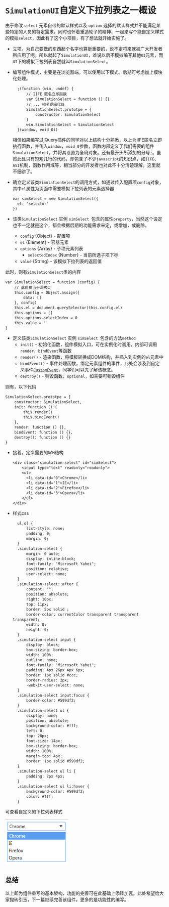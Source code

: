 # `SimulationUI`自定义下拉列表之一概设
由于修改 `select` 元素自带的默认样式以及 `option` 选择的默认样式并不能满足某些特定的人员的特定需求，同时也怀着重造轮子的精神，一起来写个能自定义样式的模拟`select`，因此有了这个小项目，有了想法就开始实施了。
- 立项，为自己要做的东西起个名字也算挺重要的，说不定将来就被广大开发者所应用了呢。所以就起了`SimulationUI`，难说以后不模拟编写其他`UI`元素，而`UI`下的模拟下拉列表自然就叫`SimulationSelect`。
- 编写组件模式，主要是在浏览器端。可以使用以下模式。后期可考虑加上模块化处理。

        ;(function (win, undef) {
            // IIFE 匿名立即函数
            var SimulationSelect = function () {}
            // ... 相关逻辑代码
            SimulationSelect.prototpe = {
                constructor: SimulationSelect
            }
            win.SimulationSelect = SimulationSelect
        }(window, void 0))
    相信如果编写过jQuery插件的同学对以上结构十分熟悉，以上为IIFE匿名立即执行函数，并传入`window`，`void 0`参数，函数内部定义了我们需要的组件`SimulationSelect`，并将其设置为全局对象。还有最开头所添加的分号`;`。虽然此处只有短短几行的代码，却包含了不少`javascript`的知识点，如`IIFE`、`ASI`机制，函数作用域等，相当部分的开发者也对此不十分清楚理解。这里就不细讲了。
- 确立定义该类`SimulationSelect`的调用方式，如通过传入配置项`config`对象，其中`el`属性为页面中需要模拟下拉列表的元素选择器

      var simSelect = new SimulationSelect({
        el: 'selector'
      })

- 该类`SimulationSelect` 实例 `simSelect `包含的属性`property`，当然这个设定也不一定就是这个，都会根据后期的功能需求来定，或增加，或删除。
    - `config` {Object} - 配置项
    - `el` {Element} - 容器元素
    - `options` {Array} - 子项元素列表
        - `selectedIndex` {Number} - 当前所选子项下标
    - `value` {String} - 该模拟下拉列表的返回值

此时，则有`SimulationSelect`类的内容

    var SimulationSelect = function (config) {
        // 此处相当于深拷贝
        this.config = Object.assign({
            data: []
        }, config)
        this.el = document.querySelector(this.config.el)
        this.options = []
        this.options.selectIndex = 0
        this.value = ''
    } 
- 定义该类`SimulationSelect` 实例 `simSelect `包含的方法`method`
    - `init()` - 初始化函数，组件模拟入口，可在实例化时调用，内部可调用`render`，`bindEvent`等函数
    - `render()` - 渲染函数，将模板转换成DOM结构，并插入到实例的`el`元素中
    - `bindEvent()` - 事件处理函数，绑定元素组件的事件，此处会涉及到自定义事件[`CustomEvent`](https://developer.mozilla.org/zh-CN/docs/Web/API/CustomEvent)，同学们可以先了解该概念。
    - `destroy()` - 销毁函数，`optional`，如需要可销毁组件

则有，以下代码

    SimulationSelect.prototpe = {
        constructor: SimulationSelect,
        init: function () {
            this.render()
            this.bindEvent()
        },
        render: function () {},
        bindEvent: function () {},
        destroy(): function () {}
    }

- 接着，定义需要的`DOM`结构

      <div class="simulation-select" id="simSelect">
          <input type="text" readonly="readonly">
          <ul>
            <li data-id="0">Chrome</li>
            <li data-id="1">IE</li>
            <li data-id="2">Firefox</li>
            <li data-id="3">Opera</li>
          </ul>
      </div>

- 样式css

        ul,ol {
            list-style: none;
            padding: 0;
            margin: 0;
        }
        .simulation-select {
            margin: 0 auto;
            display: inline-block;
            font-family: "Microsoft Yahei";
            position: relative;
            user-select: none;
        }
        .simulation-select::after {
            content: "";
            position: absolute;
            right: 10px;
            top: 11px;
            border: 5px solid ;
            border-color: currentColor transparent transparent transparent;
            width: 0;
            height: 0;
        }
        .simulation-select input {
            display: block;
            box-sizing: border-box;
            width: 100%;
            outline: none;
            font-family: "Microsoft Yahei";
            padding: 4px 26px 4px 6px;
            border: 1px solid #ccc;
            border-radius: 2px;
            -webkit-user-select: none;
        }
        .simulation-select input:focus {
            border-color: #599df2;
        }
        .simulation-select ul {
            display: none;
            position: absolute;
            background-color: #fff;
            left: 0;
            top: 28px;
            font-size: 14px;
            box-sizing: border-box;
            width: 100%;
            margin-top: 4px;
            border: 1px solid #599df2;
        }
        .simulation-select ul li {
            padding: 2px 4px;
        }
        .simulation-select ul li:hover {
            background-color: #599df2;
            color: #fff;
        }
可查看自定义的下拉列表样式

![模拟下拉列表](./sim-select.png)

## 总结
以上即为组件重写的基本架构，功能的完善可在此基础上添砖加瓦。此处希望给大家抛砖引玉，下一篇继续完善该组件，更多的是功能性的编写。
